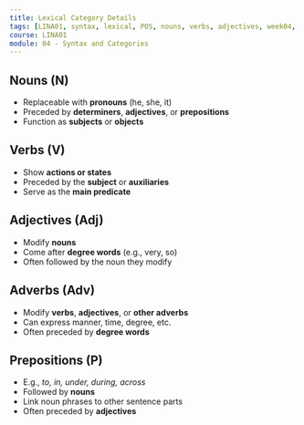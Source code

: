 ```yaml
---
title: Lexical Category Details
tags: [LINA01, syntax, lexical, POS, nouns, verbs, adjectives, week04, linguistics]
course: LINA01
module: 04 - Syntax and Categories
---
```


## Nouns (N)

- Replaceable with **pronouns** (he, she, it)
- Preceded by **determiners**, **adjectives**, or **prepositions**
- Function as **subjects** or **objects**

## Verbs (V)

- Show **actions or states**
- Preceded by the **subject** or **auxiliaries**
- Serve as the **main predicate**

## Adjectives (Adj)

- Modify **nouns**
- Come after **degree words** (e.g., very, so)
- Often followed by the noun they modify

## Adverbs (Adv)

- Modify **verbs**, **adjectives**, or **other adverbs**
- Can express manner, time, degree, etc.
- Often preceded by **degree words**

## Prepositions (P)

- E.g., *to, in, under, during, across*
- Followed by **nouns**
- Link noun phrases to other sentence parts
- Often preceded by **adjectives**
